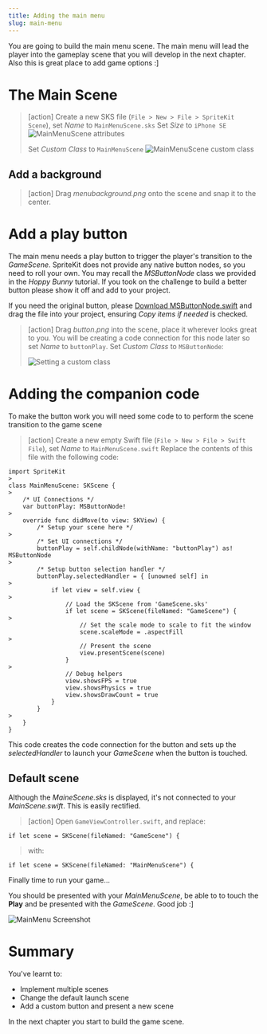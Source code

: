 ```yaml
---
title: Adding the main menu
slug: main-menu
---
```


You are going to build the main menu scene. The main menu will lead the player into the gameplay scene that you will develop in the next chapter. Also this is great place to add game options :]

# The Main Scene

> [action]
> Create a new SKS file (`File > New > File > SpriteKit Scene`), set *Name* to `MainMenuScene.sks`
> Set *Size* to `iPhone SE`
> ![MainMenuScene attributes](../Tutorial-Images/xcode_new_mainsmenuscene_attributes.png)
>
> Set *Custom Class* to `MainMenuScene`
> ![MainMenuScene custom class](../Tutorial-Images/xcode_spritekit_custom_class_mainmenuscene.png)

## Add a background

> [action]
> Drag *menubackground.png* onto the scene and snap it to the center.

# Add a play button

The main menu needs a play button to trigger the player's transition to the *GameScene*.
SpriteKit does not provide any native button nodes, so you need to roll your own.  You may recall
the *MSButtonNode* class we provided in the *Hoppy Bunny* tutorial.  If you took on the challenge to build a better button please show it off and add to your project.

If you need the original button, please [Download MSButtonNode.swift](https://raw.githubusercontent.com/MakeSchool-Tutorials/Peeved-Penguins-SpriteKit-Swift3-Solution/master/PeevedPenguins/MSButtonNode.swift) and drag the file into your project, ensuring *Copy items if needed* is checked.


> [action]
> Drag *button.png* into the scene, place it wherever looks great to you.
> You will be creating a code connection for this node later so set *Name* to `buttonPlay`.
> Set *Custom Class* to `MSButtonNode`:
>
> ![Setting a custom class](../Tutorial-Images/xcode_spritekit_custom_class.png)
>

# Adding the companion code

To make the button work you will need some code to to perform the scene transition to the game scene

> [action]
> Create a new empty Swift file (`File > New > File > Swift File`), set *Name* to `MainMenuScene.swift`
> Replace the contents of this file with the following code:
>
```
import SpriteKit
>
class MainMenuScene: SKScene {
>    
    /* UI Connections */
    var buttonPlay: MSButtonNode!
>    
    override func didMove(to view: SKView) {
        /* Setup your scene here */
>        
        /* Set UI connections */
        buttonPlay = self.childNode(withName: "buttonPlay") as! MSButtonNode
>        
        /* Setup button selection handler */
        buttonPlay.selectedHandler = { [unowned self] in
>            
            if let view = self.view {
>                
                // Load the SKScene from 'GameScene.sks'
                if let scene = SKScene(fileNamed: "GameScene") {
>                    
                    // Set the scale mode to scale to fit the window
                    scene.scaleMode = .aspectFill
>                    
                    // Present the scene
                    view.presentScene(scene)
                }
>                
                // Debug helpers
                view.showsFPS = true
                view.showsPhysics = true
                view.showsDrawCount = true
            }
        }
>        
    }
}
```
>

This code creates the code connection for the button and sets up the *selectedHandler* to launch your *GameScene* when the button is touched.  

## Default scene

Although the *MaineScene.sks* is displayed, it's not connected to your *MainScene.swift*. This is easily rectified.

> [action]
> Open `GameViewController.swift`, and replace:
>
```
if let scene = SKScene(fileNamed: "GameScene") {
```
> with:
>
```
if let scene = SKScene(fileNamed: "MainMenuScene") {
```
>

Finally time to run your game...

You should be presented with your *MainMenuScene*, be able to to touch the **Play** and be presented with the *GameScene*.  Good job :]

![MainMenu Screenshot](../Tutorial-Images/screenshot_mainmenu.png)

# Summary

You've learnt to:

- Implement multiple scenes
- Change the default launch scene
- Add a custom button and present a new scene

In the next chapter you start to build the game scene.
